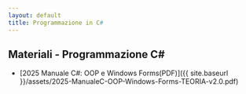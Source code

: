 ```yaml
---
layout: default
title: Programmazione in C#
---
```


## Materiali - Programmazione C#

- [2025 Manuale C#: OOP e Windows Forms(PDF)]({{ site.baseurl }}/assets/2025-ManualeC-OOP-Windows-Forms-TEORIA-v2.0.pdf)
